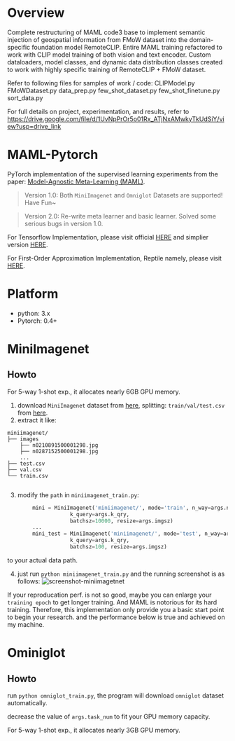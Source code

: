 #  Overview
Complete restructuring of MAML code3 base to implement semantic injection of geospatial information from FMoW dataset into the domain-specific foundation model RemoteCLIP. Entire MAML training refactored to work with CLIP model training of both vision and text encoder. Custom dataloaders, model classes, and dynamic data distribution classes created to work with highly specific training of RemoteCLIP + FMoW dataset. 

Refer to following files for samples of work / code:
CLIPModel.py
FMoWDataset.py
data_prep.py
few_shot_dataset.py
few_shot_finetune.py
sort_data.py

For full details on project, experimentation, and results, refer to https://drive.google.com/file/d/1UvNpPrOr5o01Rx_ATjNxAMwkyTkUdSiY/view?usp=drive_link


#  MAML-Pytorch
PyTorch implementation of the supervised learning experiments from the paper:
[Model-Agnostic Meta-Learning (MAML)](https://arxiv.org/abs/1703.03400).

> Version 1.0: Both `MiniImagenet` and `Omniglot` Datasets are supported! Have Fun~

> Version 2.0: Re-write meta learner and basic learner. Solved some serious bugs in version 1.0.

For Tensorflow Implementation, please visit official [HERE](https://github.com/cbfinn/maml) and simplier version [HERE](https://github.com/dragen1860/MAML-TensorFlow).

For First-Order Approximation Implementation, Reptile namely, please visit [HERE](https://github.com/dragen1860/Reptile-Pytorch).

# Platform
- python: 3.x
- Pytorch: 0.4+

# MiniImagenet


## Howto

For 5-way 1-shot exp., it allocates nearly 6GB GPU memory.

1. download `MiniImagenet` dataset from [here](https://github.com/dragen1860/LearningToCompare-Pytorch/issues/4), splitting: `train/val/test.csv` from [here](https://github.com/twitter/meta-learning-lstm/tree/master/data/miniImagenet).
2. extract it like:
```shell
miniimagenet/
├── images
	├── n0210891500001298.jpg  
	├── n0287152500001298.jpg 
	...
├── test.csv
├── val.csv
└── train.csv


```
3. modify the `path` in `miniimagenet_train.py`:
```python
        mini = MiniImagenet('miniimagenet/', mode='train', n_way=args.n_way, k_shot=args.k_spt,
                    k_query=args.k_qry,
                    batchsz=10000, resize=args.imgsz)
		...
        mini_test = MiniImagenet('miniimagenet/', mode='test', n_way=args.n_way, k_shot=args.k_spt,
                    k_query=args.k_qry,
                    batchsz=100, resize=args.imgsz)
```
to your actual data path.

4. just run `python miniimagenet_train.py` and the running screenshot is as follows:
![screenshot-miniimagetnet](res/mini-screen.png)

If your reproducation perf. is not so good, maybe you can enlarge your `training epoch` to get longer training. And MAML is notorious for its hard training. Therefore, this implementation only provide you a basic start point to begin your research.
and the performance below is true and achieved on my machine.



# Ominiglot

## Howto
run `python omniglot_train.py`, the program will download `omniglot` dataset automatically.

decrease the value of `args.task_num` to fit your GPU memory capacity.

For 5-way 1-shot exp., it allocates nearly 3GB GPU memory.
